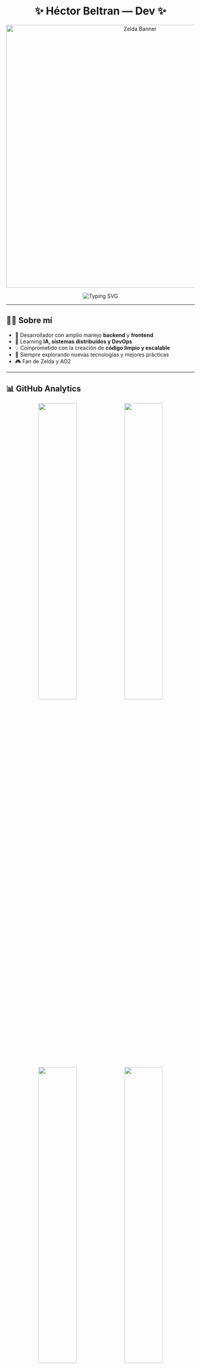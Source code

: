 <h1 align="center">   ✨ Héctor Beltran — Dev  ✨ </h1>  

<p align="center">   
  <img src="https://i.imgur.com/1ZvVkDc.gif" width="700" alt="Zelda Banner"/> 
</p>

<p align="center">
  <img src="https://readme-typing-svg.herokuapp.com?font=Fira+Code&weight=500&size=28&pause=1000&color=8E27F5&center=true&vCenter=true&width=600&lines=Full+Stack+Developer;Backend+%26+Frontend+Expert;Always+Learning+New+Tech" alt="Typing SVG" />
</p>

---

## 👨‍💻 Sobre mí

- 🚀 Desarrollador con amplio manejo **backend** y **frontend**   
- 🎯 Learning **IA, sistemas distribuidos y DevOps**   
- 💡 Comprometido con la creación de **código limpio y escalable**
- 🌱 Siempre explorando nuevas tecnologías y mejores prácticas
- 🎮 Fan de Zelda y AO2
---



## 📊 GitHub Analytics

<p align="center">   
  <img src="https://github-profile-summary-cards.vercel.app/api/cards/stats?username=HMBC03&theme=tokyonight" width="45%"/>   
  <img src="https://github-profile-summary-cards.vercel.app/api/cards/productive-time?username=HMBC03&theme=tokyonight" width="45%"/> 
</p>  

<p align="center">   
  <img src="https://github-profile-summary-cards.vercel.app/api/cards/repos-per-language?username=HMBC03&theme=tokyonight" width="45%"/>
  <img src="https://github-readme-streak-stats.herokuapp.com?user=HMBC03&theme=tokyonight&hide_border=true" width="45%"/>    
</p>  

<p align="center">   
  <img src="https://github-profile-summary-cards.vercel.app/api/cards/profile-details?username=HMBC03&theme=tokyonight" width="90%"/> 
</p>

---

## 🛠️ Tech Stack  

### 🔹 Lenguajes 

  <img src="https://img.shields.io/badge/Python-3776AB?style=for-the-badge&logo=python&logoColor=white" alt="Python"/>
  <img src="https://img.shields.io/badge/JavaScript-F7DF1E?style=for-the-badge&logo=javascript&logoColor=black" alt="JavaScript"/>
  <img src="https://img.shields.io/badge/TypeScript-007ACC?style=for-the-badge&logo=typescript&logoColor=white" alt="TypeScript"/>
  <img src="https://img.shields.io/badge/Java-ED8B00?style=for-the-badge&logo=java&logoColor=white" alt="Java"/>
  <img src="https://img.shields.io/badge/C++-00599C?style=for-the-badge&logo=c%2B%2B&logoColor=white" alt="C++"/>
  <img src="https://img.shields.io/badge/HTML5-E34F26?style=for-the-badge&logo=html5&logoColor=white" alt="HTML5"/>
  <img src="https://img.shields.io/badge/CSS3-1572B6?style=for-the-badge&logo=css3&logoColor=white" alt="CSS3"/>


### 🔹 Frameworks & Libraries
<img src="https://img.shields.io/badge/React-20232A?style=for-the-badge&logo=react&logoColor=61DAFB" alt="React"/>
  <img src="https://img.shields.io/badge/Node.js-43853D?style=for-the-badge&logo=node.js&logoColor=white" alt="Node.js"/>
  <img src="https://img.shields.io/badge/Spring-6DB33F?style=for-the-badge&logo=spring&logoColor=white" alt="Spring"/>
  <img src="https://img.shields.io/badge/Express.js-404D59?style=for-the-badge" alt="Express.js"/>
  <img src="https://img.shields.io/badge/FastAPI-005571?style=for-the-badge&logo=fastapi" alt="FastAPI"/>
  <img src="https://img.shields.io/badge/Tailwind_CSS-38B2AC?style=for-the-badge&logo=tailwind-css&logoColor=white" alt="Tailwind"/> 

### 🔹 Infraestructura & DevOps 
<img src="https://img.shields.io/badge/Docker-2496ED?style=for-the-badge&logo=docker&logoColor=white" alt="Docker"/>
  <img src="https://img.shields.io/badge/Kubernetes-326ce5.svg?&style=for-the-badge&logo=kubernetes&logoColor=white" alt="Kubernetes"/>
  <img src="https://img.shields.io/badge/Linux-FCC624?style=for-the-badge&logo=linux&logoColor=black" alt="Linux"/>
  <img src="https://img.shields.io/badge/Git-F05032?style=for-the-badge&logo=git&logoColor=white" alt="Git"/>
  <img src="https://img.shields.io/badge/GitHub-100000?style=for-the-badge&logo=github&logoColor=white" alt="GitHub"/>
  <img src="https://img.shields.io/badge/Vercel-000000?style=for-the-badge&logo=vercel&logoColor=white" alt="Vercel"/>
 

### 🔹 Bases de Datos 
<img src="https://img.shields.io/badge/MongoDB-4EA94B?style=for-the-badge&logo=mongodb&logoColor=white" alt="MongoDB"/>
  <img src="https://img.shields.io/badge/PostgreSQL-316192?style=for-the-badge&logo=postgresql&logoColor=white" alt="PostgreSQL"/>
  <img src="https://img.shields.io/badge/MySQL-00000F?style=for-the-badge&logo=mysql&logoColor=white" alt="MySQL"/>
 
### 🔹 Herramientas de Desarrollo
<p align="center">
  <img src="https://img.shields.io/badge/Visual_Studio_Code-0078D4?style=for-the-badge&logo=visual%20studio%20code&logoColor=white" alt="VS Code"/>
  <img src="https://img.shields.io/badge/Postman-FF6C37?style=for-the-badge&logo=postman&logoColor=white" alt="Postman"/>
  <img src="https://img.shields.io/badge/Figma-F24E1E?style=for-the-badge&logo=figma&logoColor=white" alt="Figma"/>
  <img src="https://img.shields.io/badge/Notion-000000?style=for-the-badge&logo=notion&logoColor=white" alt="Notion"/>
</p>

---

## 🎯 Actualmente

- 🔭 Trabajando en: **RAG**
- 🌱 Aprendiendo: **Kubernetes, Microservicios, Machine Learning**
- 👯 Buscando colaborar en: **Proyectos open source**
- 💬 Pregúntame sobre: **JavaScript, Python, arquitectura de software**



---


## 💻 Configuración de Desarrollo

```javascript
const hector = {
    code: ["JavaScript", "TypeScript", "Python", "Java", "C++"],
    askMeAbout: ["web dev", "backend", "AI", "clean code"],
    technologies: {
        frontEnd: {
            js: ["React"],
            css: ["Tailwind", "Styled Components"]
        },
        backEnd: {
            js: ["Node.js", "Express"],
            python: ["FastAPI", "Django"],
            java: ["Spring Boot"]
        },
        databases: ["MongoDB", "PostgreSQL", "MySQL", "Redis"],
        devOps: ["Docker", "Linux"],
        tools: ["Git", "Postman", "VS Code"]
    },
    currentFocus: "Building scalable applications with clean architecture"
};
```

---



## 🌐 Conecta conmigo 

<p align="center">   
  <a href="https://linkedin.com/in/hmbc">
    <img src="https://img.shields.io/badge/LinkedIn-0A66C2?style=for-the-badge&logo=linkedin&logoColor=white"/>
  </a>   
  <a href="mailto:HectorMBeltran@proton.me">
    <img src="https://img.shields.io/badge/Email-D14836?style=for-the-badge&logo=gmail&logoColor=white"/>
  </a>   
  <a href="https://hectorbeltran-developer.netlify.app/">
    <img src="https://img.shields.io/badge/Portfolio-000000?style=for-the-badge&logo=vercel&logoColor=white"/>
  </a>
</p>

---


<p align="center">
  <i>⭐️ De <a href="https://github.com/HMBC03">HMBC03</a></i>
</p>
